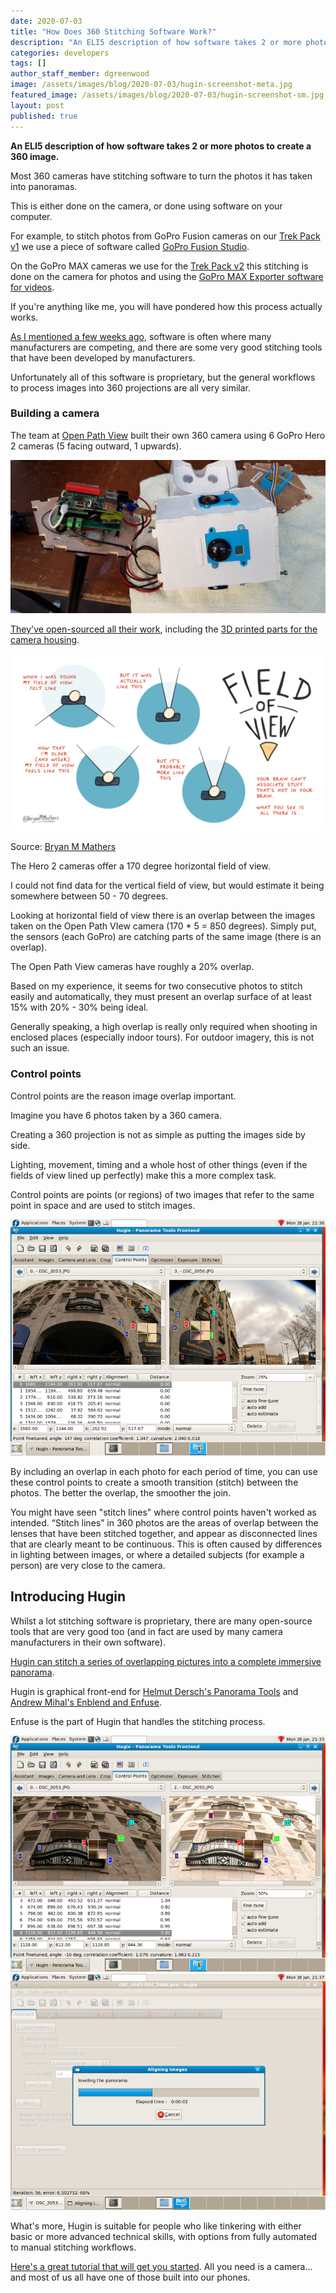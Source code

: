 ```yaml
---
date: 2020-07-03
title: "How Does 360 Stitching Software Work?"
description: "An ELI5 description of how software takes 2 or more photos to create a 360 image."
categories: developers
tags: []
author_staff_member: dgreenwood
image: /assets/images/blog/2020-07-03/hugin-screenshot-meta.jpg
featured_image: /assets/images/blog/2020-07-03/hugin-screenshot-sm.jpg
layout: post
published: true
---
```


**An ELI5 description of how software takes 2 or more photos to create a 360 image.**

Most 360 cameras have stitching software to turn the photos it has taken into panoramas.

This is either done on the camera, or done using software on your computer.

For example, to stitch photos from GoPro Fusion cameras on our [Trek Pack v1](/trek-pack) we use a piece of software called [GoPro Fusion Studio](https://gopro.com/en/us/shop/softwareandapp/gopro-fusion-studio-app/fusion-studio.html).

On the GoPro MAX cameras we use for the [Trek Pack v2](/trek-pack) this stitching is done on the camera for photos and using the [GoPro MAX Exporter software for videos](https://community.gopro.com/t5/en/GoPro-MAX-Exporter/ta-p/413311).

If you're anything like me, you will have pondered how this process actually works.

[As I mentioned a few weeks ago](/blog/2020/what-is-global-shutter-rolling-shutter-360-cameras), software is often where many manufacturers are competing, and there are some very good stitching tools that have been developed by manufacturers.

Unfortunately all of this software is proprietary, but the general workflows to process images into 360 projections are all very similar.

### Building a camera

The team at [Open Path View](https://openpathview.fr/) built their own 360 camera using 6 GoPro Hero 2 cameras (5 facing outward, 1 upwards).

<img class="img-fluid" src="/assets/images/blog/2020-07-03/open-path-view-camera.jpg" alt="Open Path View camera" title="Open Path View camera" />

[They've open-sourced all their work](https://github.com/OpenPathView), including the [3D printed parts for the camera housing](https://github.com/OpenPathView/3Dparts).

<img class="img-fluid" src="/assets/images/blog/2020-07-03/horizontal-field-of-view.png" alt="Horizontal Field of View" title="Horizontal Field of View" />

Source: [Bryan M Mathers](https://bryanmmathers.com/field-of-view/)

The Hero 2 cameras offer a 170 degree horizontal field of view.

I could not find data for the vertical field of view, but would estimate it being somewhere between 50 - 70 degrees.

Looking at horizontal field of view there is an overlap between the images taken on the Open Path VIew camera (170 * 5 = 850 degrees). Simply put, the sensors (each GoPro) are catching parts of the same image (there is an overlap).

The Open Path View cameras have roughly a 20% overlap.

Based on my experience, it seems for two consecutive photos to stitch easily and automatically, they must present an overlap surface of at least 15% with 20% - 30% being ideal.

Generally speaking, a high overlap is really only required when shooting in enclosed places (especially indoor tours). For outdoor imagery, this is not such an issue.

### Control points

Control points are the reason image overlap important.

Imagine you have 6 photos taken by a 360 camera. 

Creating a 360 projection is not as simple as putting the images side by side.

Lighting, movement, timing and a whole host of other things (even if the fields of view lined up perfectly) make this a more complex task.

Control points are points (or regions) of two images that refer to the same point in space and are used to stitch images.

<img class="img-fluid" src="/assets/images/blog/2020-07-03/hugin-screenshot-02.jpg" alt="Hugin Screenshot Control Points Comparison" title="Hugin Screenshot Control Points Comparison" />

By including an overlap in each photo for each period of time, you can use these control points to create a smooth transition (stitch) between the photos. The better the overlap, the smoother the join.

You might have seen "stitch lines" where control points haven't worked as intended. “Stitch lines” in 360 photos are the areas of overlap between the lenses that have been stitched together, and appear as disconnected lines that are clearly meant to be continuous. This is often caused by differences in lighting between images, or where a detailed subjects (for example a person) are very close to the camera.

## Introducing Hugin

Whilst a lot stitching software is proprietary, there are many open-source tools that are very good too (and in fact are used by many camera manufacturers in their own software).

[Hugin can stitch a series of overlapping pictures into a complete immersive panorama](http://hugin.sourceforge.net/).

Hugin is graphical front-end for [Helmut Dersch's Panorama Tools](https://www.panotools.org/dersch/) and [Andrew Mihal's Enblend and Enfuse](http://enblend.sourceforge.net/).

Enfuse is the part of Hugin that handles the stitching process.

<img class="img-fluid" src="/assets/images/blog/2020-07-03/hugin-screenshot-01.jpg" alt="Hugin Screenshot Control Points" title="Hugin Screenshot Control Points" />

<img class="img-fluid" src="/assets/images/blog/2020-07-03/hugin-screenshot-03.jpg" alt="Hugin Screenshot Control Points Stitching" title="Hugin Screenshot Control Points Stitching" />

What's more, Hugin is suitable for people who like tinkering with either basic or more advanced technical skills, with options from fully automated to manual stitching workflows.

[Here's a great tutorial that will get you started](http://hugin.sourceforge.net/tutorials/enfuse-360/en.shtml). All you need is a camera... and most of us all have one of those built into our phones.